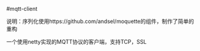 #mqtt-client

说明：序列化使用https://github.com/andsel/moquette的组件，制作了简单的重构

一个使用netty实现的MQTT协议的客户端，支持TCP，SSL